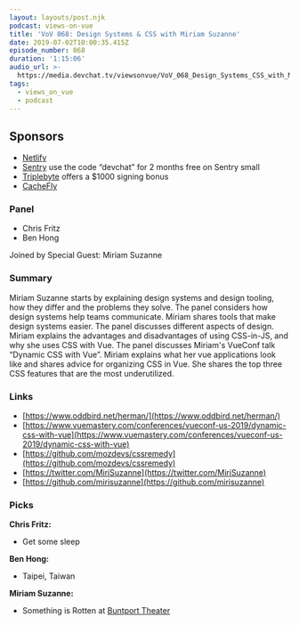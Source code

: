 ```yaml
---
layout: layouts/post.njk
podcast: views-on-vue
title: 'VoV 068: Design Systems & CSS with Miriam Suzanne'
date: 2019-07-02T10:00:35.415Z
episode_number: 068
duration: '1:15:06'
audio_url: >-
  https://media.devchat.tv/viewsonvue/VoV_068_Design_Systems_CSS_with_Miriam_Suzanne.mp3
tags:
  - views_on_vue
  - podcast
---
```

## **Sponsors**



*   [Netlify](https://www.netlify.com/)
*   [Sentry](http://sentry.io/) use the code “devchat” for 2 months free on Sentry small
*   [Triplebyte](https://triplebyte.com/vue) offers a $1000 signing bonus
*   [CacheFly](https://www.cachefly.com/)

### **Panel**



*   Chris Fritz
*   Ben Hong

Joined by Special Guest: Miriam Suzanne


### **Summary**

Miriam Suzanne starts by explaining design systems and design tooling, how they differ and the problems they solve. The panel considers how design systems help teams communicate. Miriam shares tools that make design systems easier. The panel discusses different aspects of design. Miriam explains the advantages and disadvantages of using CSS-in-JS, and why she uses CSS with Vue. The panel discusses Miriam's VueConf talk “Dynamic CSS with Vue”. Miriam explains what her vue applications look like and shares advice for organizing CSS in Vue. She shares the top three CSS features that are the most underutilized. 


### **Links**



*   [https://www.oddbird.net/herman/](https://www.oddbird.net/herman/)
*   [https://www.vuemastery.com/conferences/vueconf-us-2019/dynamic-css-with-vue](https://www.vuemastery.com/conferences/vueconf-us-2019/dynamic-css-with-vue) 
*   [https://github.com/mozdevs/cssremedy](https://github.com/mozdevs/cssremedy)
*   [https://twitter.com/MiriSuzanne](https://twitter.com/MiriSuzanne)
*   [https://github.com/mirisuzanne](https://github.com/mirisuzanne)


### **Picks**

**Chris Fritz:**



*   Get some sleep

**Ben Hong:**



*   Taipei, Taiwan

**Miriam Suzanne:**



*   Something is Rotten at [Buntport Theater](https://buntport.com/)
